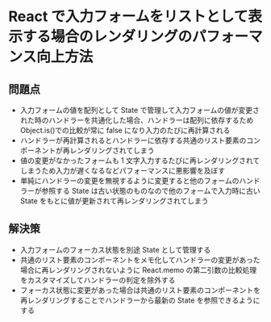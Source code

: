 # React で入力フォームをリストとして表示する場合のレンダリングのパフォーマンス向上方法

## 問題点

- 入力フォームの値を配列として State で管理して入力フォームの値が変更された時のハンドラーを共通化した場合、ハンドラーは配列に依存するため Object.is()での比較が常に false になり入力のたびに再計算される
- ハンドラーが再計算されるとハンドラーに依存する共通のリスト要素のコンポーネントが再レンダリングされてしまう
- 値の変更がなかったフォームも 1 文字入力するたびに再レンダリングされてしまうため入力が遅くなるなどパフォーマンスに悪影響を及ぼす
- 単純にハンドラーの変更を無視するように変更すると他のフォームのハンドラーが参照する State は古い状態のものなので他のフォームで入力時に古い State をもとに値が更新されて再レンダリングされてしまう

## 解決策

- 入力フォームのフォーカス状態を別途 State として管理する
- 共通のリスト要素のコンポーネントをメモ化してハンドラーの変更があった場合に再レンダリングされないように React.memo の第二引数の比較処理をカスタマイズしてハンドラーの判定を除外する
- フォーカス状態に変更があった場合は共通のリスト要素のコンポーネントを再レンダリングすることでハンドラーから最新の State を参照できるようにする
